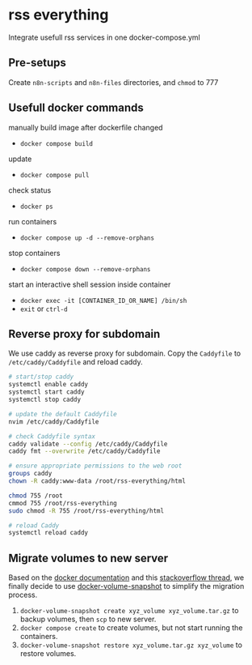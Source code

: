 # rss everything

Integrate usefull rss services in one docker-compose.yml

## Pre-setups

Create `n8n-scripts` and `n8n-files` directories, and `chmod` to 777

## Usefull docker commands

manually build image after dockerfile changed

- `docker compose build`

update

- `docker compose pull`

check status

- `docker ps`

run containers

- `docker compose up -d --remove-orphans`

stop containers

- `docker compose down --remove-orphans`

start an interactive shell session inside container

- `docker exec -it [CONTAINER_ID_OR_NAME] /bin/sh`
- `exit` or `ctrl-d`

## Reverse proxy for subdomain

We use caddy as reverse proxy for subdomain. Copy the `Caddyfile` to
`/etc/caddy/Caddyfile` and reload caddy.

```bash
# start/stop caddy
systemctl enable caddy
systemctl start caddy
systemctl stop caddy

# update the default Caddyfile
nvim /etc/caddy/Caddyfile

# check Caddyfile syntax
caddy validate --config /etc/caddy/Caddyfile
caddy fmt --overwrite /etc/caddy/Caddyfile

# ensure appropriate permissions to the web root
groups caddy
chown -R caddy:www-data /root/rss-everything/html

chmod 755 /root
cmmod 755 /root/rss-everything
sudo chmod -R 755 /root/rss-everything/html

# reload Caddy
systemctl reload caddy
```

## Migrate volumes to new server

Based on the [docker documentation] and this [stackoverflow thread], we finally
decide to use [docker-volume-snapshot] to simplify the migration process.

1. `docker-volume-snapshot create xyz_volume xyz_volume.tar.gz` to backup
   volumes, then `scp` to new server.
1. `docker compose create` to create volumes, but not start running the
   containers.
1. `docker-volume-snapshot restore xyz_volume.tar.gz xyz_volume` to restore
   volumes.

[docker documentation]:
  https://docs.docker.com/engine/storage/volumes/#back-up-restore-or-migrate-data-volumes
[stackoverflow thread]:
  https://stackoverflow.com/questions/21597463/how-to-port-data-only-volumes-from-one-host-to-another
[docker-volume-snapshot]:
  https://github.com/junedkhatri31/docker-volume-snapshot
